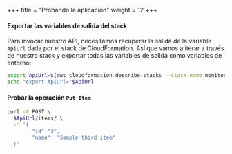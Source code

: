 +++
title = "Probando la aplicación"
weight = 12
+++

#### Exportar las variables de salida del stack

Para invocar nuestro API, necesitamos recuperar la salida de la variable `ApiUrl` dada por el stack de CloudFormation. Así que vamos a iterar a través de nuestro stack y exportar todas las variables de salida como variables de entorno:

```sh
export ApiUrl=$(aws cloudformation describe-stacks --stack-name monitoring-app --output json | jq '.Stacks[].Outputs[] | select(.OutputKey=="ApiUrl") | .OutputValue' | sed -e 's/^"//'  -e 's/"$//')
echo "export ApiUrl="$ApiUrl
```

#### Probar la operación `Put Item`

```sh
curl -X POST \
  $ApiUrl/items/ \
  -d '{
        "id":"3",  
        "name": "Sample third item"
  }'
```
